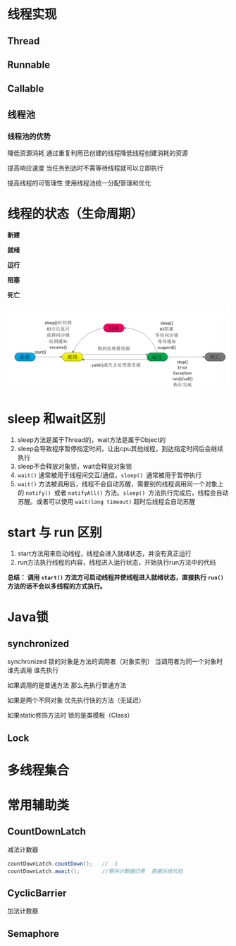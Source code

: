 # 线程实现

## Thread

## Runnable

## Callable



## 线程池

### **线程池的优势**

降低资源消耗 通过重复利用已创建的线程降低线程创建消耗的资源

提高响应速度 当任务到达时不需等待线程就可以立即执行

提高线程的可管理性 使用线程池统一分配管理和优化



# 线程的状态（生命周期）

**新建**

**就绪**

**运行**

**阻塞**

**死亡**

![image-20210720162737306](../../picture/image-20210720162737306.png)



# sleep 和wait区别

1. sleep方法是属于Thread的，wait方法是属于Object的
2. sleep会导致程序暂停指定时间，让出cpu其他线程，到达指定时间后会继续执行
3. sleep不会释放对象锁，wait会释放对象锁
4. `wait()` 通常被用于线程间交互/通信，`sleep() `通常被用于暂停执行
5. `wait()` 方法被调用后，线程不会自动苏醒，需要别的线程调用同一个对象上的 `notify() `或者 `notifyAll()` 方法。`sleep() `方法执行完成后，线程会自动苏醒。或者可以使用 `wait(long timeout)` 超时后线程会自动苏醒



# start 与 run 区别

1. start方法用来启动线程，线程会进入就绪状态，并没有真正运行
2. run方法执行线程的内容，线程进入运行状态，开始执行run方法中的代码

**总结： 调用 `start()` 方法方可启动线程并使线程进入就绪状态，直接执行 `run()` 方法的话不会以多线程的方式执行。**



# Java锁

## synchronized

synchronized  锁的对象是方法的调用者（对象实例） 当调用者为同一个对象时 谁先调用 谁先执行

如果调用的是普通方法 那么先执行普通方法

如果是两个不同对象 优先执行快的方法（无延迟）

如果static修饰方法时 锁的是类模板（Class）



## Lock



# 多线程集合











# 常用辅助类

## CountDownLatch

减法计数器

```java
countDownLatch.countDown();   // -1
countDownLatch.await();       //等待计数器归零  直接后续代码
```



## CyclicBarrier

加法计数器 





## Semaphore

